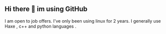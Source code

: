 ## Hi there 👋 im using GitHub

I am open to job offers.
I've only been using linux for 2 years. I generally use Haxe , c++ and python languages .
